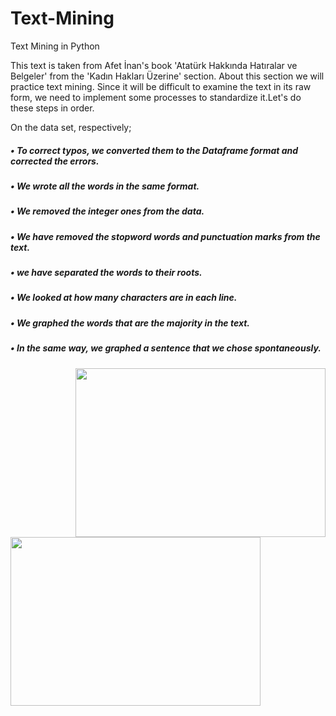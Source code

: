 # Text-Mining
Text Mining in Python

This text is taken from Afet İnan's book 'Atatürk Hakkında Hatıralar ve Belgeler' from the 'Kadın Hakları Üzerine' section. About this section we will practice text mining.
Since it will be difficult to examine the text in its raw form, we need to implement some processes to standardize it.Let's do these steps in order.

On the data set, respectively;

##### • To correct typos, we converted them to the Dataframe format and corrected the errors.
#####  • We wrote all the words in the same format.
##### • We removed the integer ones from the data.
##### • We have removed the stopword words and punctuation marks from the text.
##### • we have separated the words to their roots.
##### • We looked at how many characters are in each line. 
##### • We graphed the words that are the majority in the text.
##### • In the same way, we graphed a sentence that we chose spontaneously.


<img align="right"  width="400" height="270" src="https://github.com/ilaydacelikk/Text-Mining/assets/139812573/b1416006-505d-4a54-aea9-3d1305cb837b">

<img align="left"  width="400" height="270" src="https://github.com/ilaydacelikk/Text-Mining/assets/139812573/60bc681f-0aa4-4c05-a456-8f293c3d8209">




